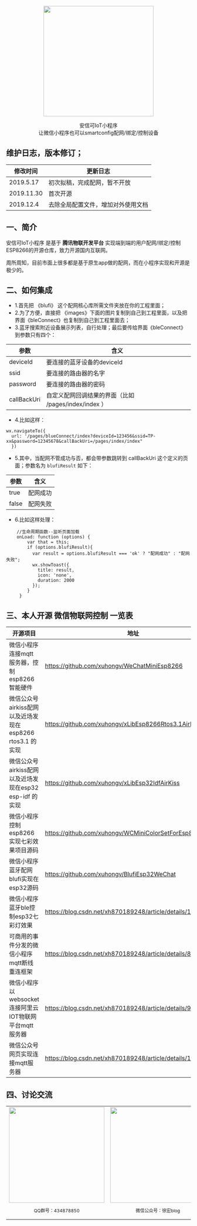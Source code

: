 
<p align="center">
    <img
      class="QR-img" style="width: 300px; height: 300px;" src="https://docs.ai-thinker.com/_media/esp8266/docs/gh_b486321d51a4_860.jpg">
</p>

<div align="center"> <span class="logo" > 安信可IoT小程序 </span> </div>

<div class="row" />
<div align="center">
  <span class="desc" >让微信小程序也可以smartconfig配网/绑定/控制设备</span> 
</div>


## 维护日志，版本修订；

|修改时间|更新日志|
|----|----|
|2019.5.17|初次拟稿，完成配网，暂不开放|
|2019.11.30|首次开源|
|2019.12.4|去除全局配置文件，增加对外使用文档|

## 一、简介

安信可IoT小程序  是基于 **腾讯物联开发平台** 实现端到端的用户配网/绑定/控制ESP8266的开源仓库，致力开源国内互联网。

周所周知，目前市面上很多都是基于原生app做的配网，而在小程序实现和开源是极少的。


## 二、如何集成

- 1.首先把 《blufi》 这个配网核心库所需文件夹放在你的工程里面；
- 2.为了方便，直接把 《images》下面的图片复制到自己到工程里面，以及把界面《bleConnect》也复制到自己到工程里面去；
- 3.蓝牙搜索附近设备展示列表，自行处理；最后要传给界面《bleConnect》到参数只有四个：

|参数|含义|
|----|----|
|deviceId|要连接的蓝牙设备的deviceId|
|ssid|要连接的路由器的名字|
|password|要连接的路由器的密码|
|callBackUri|自定义配网回调结果的界面（比如 /pages/index/index ）|

- 4.比如这样：

```
wx.navigateTo({
  url: '/pages/blueConnect/index?deviceId=123456&ssid=TP-xx&password=12345678&callBackUri=/pages/index/index"
  })
```
- 5.其中，当配网不管成功与否，都会带参数跳转到 callBackUri 这个定义的页面；参数名为 ```blufiResult``` 如下：

|参数|含义|
|----|----|
|true|配网成功|
|false|配网失败|

- 6.比如这样处理：

```
    //生命周期函数--监听页面加载 
    onLoad: function (options) {
        var that = this;
        if (options.blufiResult){
          var result = options.blufiResult === 'ok' ? "配网成功" : "配网失败";
          wx.showToast({
            title: result,
            icon: 'none',
            duration: 2000
          });
        }
     }
```

## 三、本人开源 微信物联网控制 一览表

|开源项目|地址|开源时间|
|----|----|----|
|微信小程序连接mqtt服务器，控制esp8266智能硬件|https://github.com/xuhongv/WeChatMiniEsp8266|2018.11|
|微信公众号airkiss配网以及近场发现在esp8266 rtos3.1 的实现|https://github.com/xuhongv/xLibEsp8266Rtos3.1AirKiss|2019.3|
|微信公众号airkiss配网以及近场发现在esp32 esp-idf 的实现|https://github.com/xuhongv/xLibEsp32IdfAirKiss|2019.9|
|微信小程序控制esp8266实现七彩效果项目源码| https://github.com/xuhongv/WCMiniColorSetForEsp8266|2019.9|
|微信小程序蓝牙配网blufi实现在esp32源码| https://github.com/xuhongv/BlufiEsp32WeChat|2019.11|
|微信小程序蓝牙ble控制esp32七彩灯效果| https://blog.csdn.net/xh870189248/article/details/101849759|2019.10|
|可商用的事件分发的微信小程序mqtt断线重连框架|https://blog.csdn.net/xh870189248/article/details/88718302|2019.2|
|微信小程序以 websocket 连接阿里云IOT物联网平台mqtt服务器|https://blog.csdn.net/xh870189248/article/details/91490697|2019.6|
|微信公众号网页实现连接mqtt服务器|https://blog.csdn.net/xh870189248/article/details/100738444|2019.9|


## 四、讨论交流


<table>
  <tbody>
    <tr >
      <td align="center" valign="middle" style="border-style:none">
       <img class="QR-img" height="260" width="260" src="http://qinniu.xuhongv.com/qq.png">
        <p style="font-size:12px;">QQ群号：434878850</p>
      </td>
      <td align="center" valign="middle" style="border-style:none">
        <img class="QR-img" height="260" width="260"  src="http://qinniu.xuhongv.com/1574863773.png">
        <p style="font-size:12px;">微信公众号：徐宏blog</p>
      </td>
    </tr>
  </tbody>
</table>

